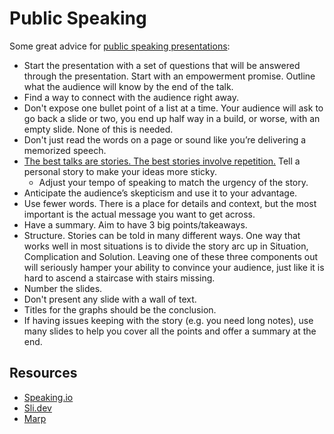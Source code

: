 # Public Speaking

Some great advice for [public speaking presentations](http://www.jilles.net/perma/2020/06/05/presentation-rules.html):

- Start the presentation with a set of questions that will be answered through the presentation. Start with an empowerment promise. Outline what the audience will know by the end of the talk.
- Find a way to connect with the audience right away.
- Don't expose one bullet point of a list at a time. Your audience will ask to go back a slide or two, you end up half way in a build, or worse, with an empty slide. None of this is needed.
- Don't just read the words on a page or sound like you’re delivering a memorized speech.
- [The best talks are stories. The best stories involve repetition.](https://speakerdeck.com/holman/the-talk-on-talks) Tell a personal story to make your ideas more sticky.
  - Adjust your tempo of speaking to match the urgency of the story.
- Anticipate the audience’s skepticism and use it to your advantage.
- Use fewer words. There is a place for details and context, but the most important is the actual message you want to get across.
- Have a summary. Aim to have 3 big points/takeaways.
- Structure. Stories can be told in many different ways. One way that works well in most situations is to divide the story arc up in Situation, Complication and Solution. Leaving one of these three components out will seriously hamper your ability to convince your audience, just like it is hard to ascend a staircase with stairs missing.
- Number the slides.
- Don't present any slide with a wall of text.
- Titles for the graphs should be the conclusion.
- If having issues keeping with the story (e.g. you need long notes), use many slides to help you cover all the points and offer a summary at the end.

## Resources

- [Speaking.io](https://speaking.io)
- [Sli.dev](https://sli.dev/)
- [Marp](https://marp.app/)
